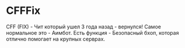 # CFFFix
CFF (FIX) - Чит который ушел 3 года назад -  вернулся! Самое нормальное это - Аимбот. Есть функция - Безопасный бхоп,  которая отлично помогает на крупных серврах.
